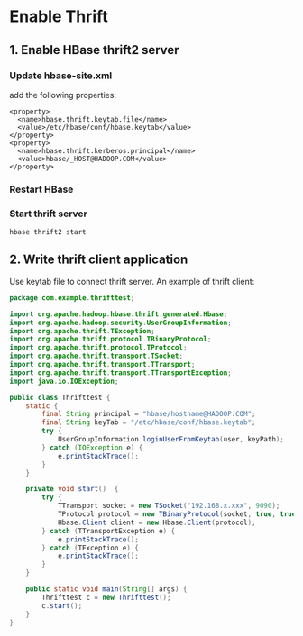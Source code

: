 <!--
  Licensed to the Apache Software Foundation (ASF) under one
  or more contributor license agreements.  See the NOTICE file
  distributed with this work for additional information
  regarding copyright ownership.  The ASF licenses this file
  to you under the Apache License, Version 2.0 (the
  "License"); you may not use this file except in compliance
  with the License.  You may obtain a copy of the License at

  http://www.apache.org/licenses/LICENSE-2.0

  Unless required by applicable law or agreed to in writing,
  software distributed under the License is distributed on an
  "AS IS" BASIS, WITHOUT WARRANTIES OR CONDITIONS OF ANY
  KIND, either express or implied.  See the License for the
  specific language governing permissions and limitations
  under the License.
-->

Enable Thrift
================

## 1. Enable HBase thrift2 server

### Update hbase-site.xml
add the following properties:
```
<property>
  <name>hbase.thrift.keytab.file</name>
  <value>/etc/hbase/conf/hbase.keytab</value>
</property>
<property>
  <name>hbase.thrift.kerberos.principal</name>
  <value>hbase/_HOST@HADOOP.COM</value>
</property>
```

### Restart HBase

### Start thrift server
```
hbase thrift2 start
```

## 2. Write thrift client application
Use keytab file to connect thrift server.
An example of thrift client:
```Java
package com.example.thrifttest;

import org.apache.hadoop.hbase.thrift.generated.Hbase;
import org.apache.hadoop.security.UserGroupInformation;
import org.apache.thrift.TException;
import org.apache.thrift.protocol.TBinaryProtocol;
import org.apache.thrift.protocol.TProtocol;
import org.apache.thrift.transport.TSocket;
import org.apache.thrift.transport.TTransport;
import org.apache.thrift.transport.TTransportException;
import java.io.IOException;

public class Thrifttest {
    static { 
        final String principal = "hbase/hostname@HADOOP.COM";
        final String keyTab = "/etc/hbase/conf/hbase.keytab";
        try {
            UserGroupInformation.loginUserFromKeytab(user, keyPath);
        } catch (IOException e) {
            e.printStackTrace();
        }
    }

    private void start()  {
        try {  
            TTransport socket = new TSocket("192.168.x.xxx", 9090);
            TProtocol protocol = new TBinaryProtocol(socket, true, true);
            Hbase.Client client = new Hbase.Client(protocol);
        } catch (TTransportException e) {  
            e.printStackTrace();  
        } catch (TException e) {  
            e.printStackTrace();  
        }
    }

    public static void main(String[] args) {
        Thrifttest c = new Thrifttest();
        c.start();
    }
}
```
